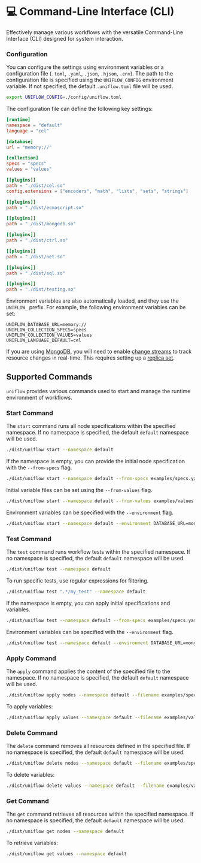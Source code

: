 # 💻 Command-Line Interface (CLI)

Effectively manage various workflows with the versatile Command-Line Interface (CLI) designed for system interaction.

### Configuration

You can configure the settings using environment variables or a configuration file (`.toml`, `.yaml`, `.json`, `.hjson`, `.env`). The path to the configuration file is specified using the `UNIFLOW_CONFIG` environment variable. If not specified, the default `.uniflow.toml` file will be used.

```bash
export UNIFLOW_CONFIG=./config/uniflow.toml
```

The configuration file can define the following key settings:

```toml
[runtime]
namespace = "default"
language = "cel"

[database]
url = "memory://"

[collection]
specs = "specs"
values = "values"

[[plugins]]
path = "./dist/cel.so"
config.extensions = ["encoders", "math", "lists", "sets", "strings"]

[[plugins]]
path = "./dist/ecmascript.so"

[[plugins]]
path = "./dist/mongodb.so"

[[plugins]]
path = "./dist/ctrl.so"

[[plugins]]
path = "./dist/net.so"

[[plugins]]
path = "./dist/sql.so"

[[plugins]]
path = "./dist/testing.so"
```

Environment variables are also automatically loaded, and they use the `UNIFLOW_` prefix. For example, the following environment variables can be set:

```env
UNIFLOW_DATABASE_URL=memory://
UNIFLOW_COLLECTION_SPECS=specs
UNIFLOW_COLLECTION_VALUES=values
UNIFLOW_LANGUAGE_DEFAULT=cel
```

If you are using [MongoDB](https://www.mongodb.com/), you will need to enable [change streams](https://www.mongodb.com/docs/manual/changeStreams/) to track resource changes in real-time. This requires setting up a [replica set](https://www.mongodb.com/docs/manual/replication/).

## Supported Commands

`uniflow` provides various commands used to start and manage the runtime environment of workflows.

### Start Command

The `start` command runs all node specifications within the specified namespace. If no namespace is specified, the
default `default` namespace will be used.

```sh
./dist/uniflow start --namespace default
```

If the namespace is empty, you can provide the initial node specification with the `--from-specs` flag.

```sh
./dist/uniflow start --namespace default --from-specs examples/specs.yaml
```

Initial variable files can be set using the `--from-values` flag.

```sh
./dist/uniflow start --namespace default --from-values examples/values.yaml
```

Environment variables can be specified with the `--environment` flag.

```sh
./dist/uniflow start --namespace default --environment DATABASE_URL=mongodb://localhost:27017 --environment DATABASE_NAME=mydb
```

### Test Command

The `test` command runs workflow tests within the specified namespace. If no namespace is specified, the default
`default` namespace will be used.

```sh
./dist/uniflow test --namespace default
```

To run specific tests, use regular expressions for filtering.

```sh
./dist/uniflow test ".*/my_test" --namespace default
```

If the namespace is empty, you can apply initial specifications and variables.

```sh
./dist/uniflow test --namespace default --from-specs examples/specs.yaml --from-values examples/values.yaml
```

Environment variables can be specified with the `--environment` flag.

```sh
./dist/uniflow test --namespace default --environment DATABASE_URL=mongodb://localhost:27017 --environment DATABASE_NAME=mydb
```

### Apply Command

The `apply` command applies the content of the specified file to the namespace. If no namespace is specified, the
default `default` namespace will be used.

```sh
./dist/uniflow apply nodes --namespace default --filename examples/specs.yaml
```

To apply variables:

```sh
./dist/uniflow apply values --namespace default --filename examples/values.yaml
```

### Delete Command

The `delete` command removes all resources defined in the specified file. If no namespace is specified, the default
`default` namespace will be used.

```sh
./dist/uniflow delete nodes --namespace default --filename examples/specs.yaml
```

To delete variables:

```sh
./dist/uniflow delete values --namespace default --filename examples/values.yaml
```

### Get Command

The `get` command retrieves all resources within the specified namespace. If no namespace is specified, the default
`default` namespace will be used.

```sh
./dist/uniflow get nodes --namespace default
```

To retrieve variables:

```sh
./dist/uniflow get values --namespace default
```
